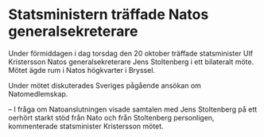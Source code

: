 # Statsministern träffade Natos generalsekreterare

Under förmiddagen i dag torsdag den 20 oktober träffade statsminister Ulf Kristersson Natos generalsekreterare Jens Stoltenberg i ett bilateralt möte. Mötet ägde rum i Natos högkvarter i Bryssel.

Under mötet diskuterades Sveriges pågående ansökan om Natomedlemskap.

– I fråga om Natoanslutningen visade samtalen med Jens Stoltenberg på ett oerhört starkt stöd från Nato och från Stoltenberg personligen, kommenterade statsminister Kristersson mötet.
